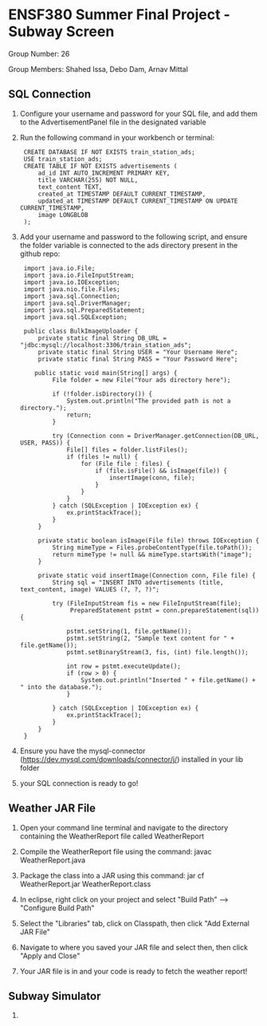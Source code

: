 # ENSF380 Summer Final Project - Subway Screen 
 Group Number: 26
 
 Group Members: Shahed Issa, Debo Dam, Arnav Mittal
 
## SQL Connection
1) Configure your username and password for your SQL file, and add them to the AdvertisementPanel file in the designated variable

2) Run the following command in your workbench or terminal:
	
		CREATE DATABASE IF NOT EXISTS train_station_ads;
		USE train_station_ads;
		CREATE TABLE IF NOT EXISTS advertisements (
		    ad_id INT AUTO_INCREMENT PRIMARY KEY,
		    title VARCHAR(255) NOT NULL,
		    text_content TEXT,
		    created_at TIMESTAMP DEFAULT CURRENT_TIMESTAMP,
		    updated_at TIMESTAMP DEFAULT CURRENT_TIMESTAMP ON UPDATE CURRENT_TIMESTAMP,
		    image LONGBLOB
		);
		
3) Add your username and password to the following script, and ensure the folder variable is connected to the ads directory present in the github repo:
	
		import java.io.File;
		import java.io.FileInputStream;
		import java.io.IOException;
		import java.nio.file.Files;
		import java.sql.Connection;
		import java.sql.DriverManager;
		import java.sql.PreparedStatement;
		import java.sql.SQLException;
		
		public class BulkImageUploader {
		    private static final String DB_URL = "jdbc:mysql://localhost:3306/train_station_ads";
		    private static final String USER = "Your Username Here"; 
		    private static final String PASS = "Your Password Here";

		   public static void main(String[] args) {
		        File folder = new File("Your ads directory here"); 
		
		        if (!folder.isDirectory()) {
		            System.out.println("The provided path is not a directory.");
		            return;
		        }
		
		        try (Connection conn = DriverManager.getConnection(DB_URL, USER, PASS)) {
		            File[] files = folder.listFiles();
		            if (files != null) {
		                for (File file : files) {
		                    if (file.isFile() && isImage(file)) {
		                        insertImage(conn, file);
		                    }
		                }
		            }
		        } catch (SQLException | IOException ex) {
		            ex.printStackTrace();
		        }
		    }
		
		    private static boolean isImage(File file) throws IOException {
		        String mimeType = Files.probeContentType(file.toPath());
		        return mimeType != null && mimeType.startsWith("image");
		    }
		
		    private static void insertImage(Connection conn, File file) {
		        String sql = "INSERT INTO advertisements (title, text_content, image) VALUES (?, ?, ?)";
		
		        try (FileInputStream fis = new FileInputStream(file);
		             PreparedStatement pstmt = conn.prepareStatement(sql)) {
		
		            pstmt.setString(1, file.getName());
		            pstmt.setString(2, "Sample text content for " + file.getName());
		            pstmt.setBinaryStream(3, fis, (int) file.length());
		
		            int row = pstmt.executeUpdate();
		            if (row > 0) {
		                System.out.println("Inserted " + file.getName() + " into the database.");
		            }
		
		        } catch (SQLException | IOException ex) {
		            ex.printStackTrace();
		        }
		    }
		}

4) Ensure you have the mysql-connector (https://dev.mysql.com/downloads/connector/j/) installed in your lib folder

5) your SQL connection is ready to go!

		

## Weather JAR File 
1) Open your command line terminal and navigate to the directory containing the WeatherReport file called WeatherReport

2) Compile the WeatherReport file using the command: javac WeatherReport.java

3) Package the class into a JAR using this command: jar cf WeatherReport.jar WeatherReport.class

4) In eclipse, right click on your project and select "Build Path" --> "Configure Build Path"

5) Select the "Libraries" tab, click on Classpath, then click "Add External JAR File"

6) Navigate to where you saved your JAR file and select then, then click "Apply and Close"

7) Your JAR file is in and your code is ready to fetch the weather report!
	

## Subway Simulator
1)